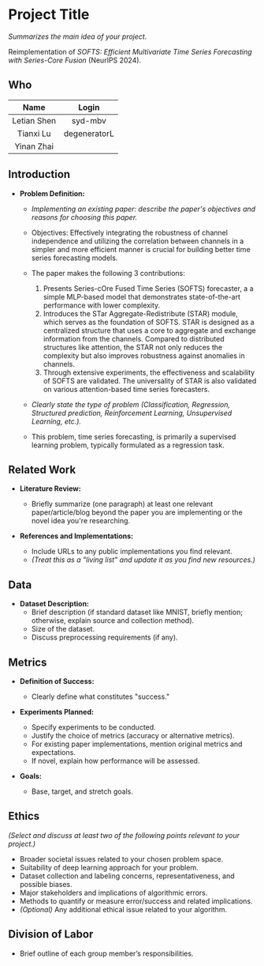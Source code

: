 # Project Title

*Summarizes the main idea of your project.*

Reimplementation of *SOFTS: Efficient Multivariate Time Series Forecasting with Series-Core Fusion* (NeurIPS 2024).

## Who
<!-- - Letian Shen -->
|   Name  |  Login   |
|:-------:|:--------:|
| Letian Shen | syd-mbv |
| Tianxi Lu   | degeneratorL |
| Yinan Zhai   |  |
## Introduction

- **Problem Definition:**  
  - *Implementing an existing paper: describe the paper's objectives and reasons for choosing this paper.*
  - Objectives: Effectively integrating the robustness of channel independence and utilizing the correlation between channels in a simpler and more efficient manner is crucial for building better time series forecasting models.
  - The paper makes the following 3 contributions:
      1.  Presents Series-cOre Fused Time Series (SOFTS) forecaster, a a simple MLP-based model that demonstrates state-of-the-art performance with lower complexity.
      2.  Introduces the  STar Aggregate-Redistribute (STAR) module, which serves as the foundation of SOFTS. STAR is designed as a centralized structure that uses a core to aggregate and exchange information from the channels. Compared to distributed structures like attention, the STAR not only reduces the complexity but also improves robustness against anomalies in channels.
      3.  Through extensive experiments, the effectiveness and scalability of SOFTS are validated. The universality of STAR is also validated on various attention-based time series forecasters.

  - *Clearly state the type of problem (Classification, Regression, Structured prediction, Reinforcement Learning, Unsupervised Learning, etc.).*
  - This problem, time series forecasting, is primarily a supervised learning problem, typically formulated as a regression task.

## Related Work

- **Literature Review:**
  - Briefly summarize (one paragraph) at least one relevant paper/article/blog beyond the paper you are implementing or the novel idea you're researching.

- **References and Implementations:**
  - Include URLs to any public implementations you find relevant.
  - *(Treat this as a "living list" and update it as you find new resources.)*

## Data

- **Dataset Description:**
  - Brief description (if standard dataset like MNIST, briefly mention; otherwise, explain source and collection method).
  - Size of the dataset.
  - Discuss preprocessing requirements (if any).

## Metrics

- **Definition of Success:**
  - Clearly define what constitutes "success."

- **Experiments Planned:**
  - Specify experiments to be conducted.
  - Justify the choice of metrics (accuracy or alternative metrics).
  - For existing paper implementations, mention original metrics and expectations.
  - If novel, explain how performance will be assessed.

- **Goals:**
  - Base, target, and stretch goals.

## Ethics

*(Select and discuss at least two of the following points relevant to your project.)*

- Broader societal issues related to your chosen problem space.
- Suitability of deep learning approach for your problem.
- Dataset collection and labeling concerns, representativeness, and possible biases.
- Major stakeholders and implications of algorithmic errors.
- Methods to quantify or measure error/success and related implications.
- *(Optional)* Any additional ethical issue related to your algorithm.

## Division of Labor

- Brief outline of each group member’s responsibilities.
